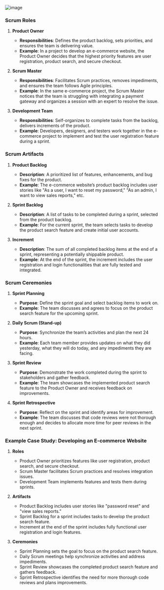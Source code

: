 ![image](https://github.com/kmitsolution/SDLC/assets/84008107/28c93a4a-023c-4b21-badb-0d118a173d13)

### Scrum Roles
1. **Product Owner**
   - **Responsibilities**: Defines the product backlog, sets priorities, and ensures the team is delivering value.
   - **Example**: In a project to develop an e-commerce website, the Product Owner decides that the highest priority features are user registration, product search, and secure checkout.

2. **Scrum Master**
   - **Responsibilities**: Facilitates Scrum practices, removes impediments, and ensures the team follows Agile principles.
   - **Example**: In the same e-commerce project, the Scrum Master notices that the team is struggling with integrating a payment gateway and organizes a session with an expert to resolve the issue.

3. **Development Team**
   - **Responsibilities**: Self-organizes to complete tasks from the backlog, delivers increments of the product.
   - **Example**: Developers, designers, and testers work together in the e-commerce project to implement and test the user registration feature during a sprint.

### Scrum Artifacts
1. **Product Backlog**
   - **Description**: A prioritized list of features, enhancements, and bug fixes for the product.
   - **Example**: The e-commerce website’s product backlog includes user stories like "As a user, I want to reset my password," "As an admin, I want to view sales reports," etc.

2. **Sprint Backlog**
   - **Description**: A list of tasks to be completed during a sprint, selected from the product backlog.
   - **Example**: For the current sprint, the team selects tasks to develop the product search feature and create initial user accounts.

3. **Increment**
   - **Description**: The sum of all completed backlog items at the end of a sprint, representing a potentially shippable product.
   - **Example**: At the end of the sprint, the increment includes the user registration and login functionalities that are fully tested and integrated.

### Scrum Ceremonies
1. **Sprint Planning**
   - **Purpose**: Define the sprint goal and select backlog items to work on.
   - **Example**: The team discusses and agrees to focus on the product search feature for the upcoming sprint.

2. **Daily Scrum (Stand-up)**
   - **Purpose**: Synchronize the team’s activities and plan the next 24 hours.
   - **Example**: Each team member provides updates on what they did yesterday, what they will do today, and any impediments they are facing.

3. **Sprint Review**
   - **Purpose**: Demonstrate the work completed during the sprint to stakeholders and gather feedback.
   - **Example**: The team showcases the implemented product search feature to the Product Owner and receives feedback on improvements.

4. **Sprint Retrospective**
   - **Purpose**: Reflect on the sprint and identify areas for improvement.
   - **Example**: The team discusses that code reviews were not thorough enough and decides to allocate more time for peer reviews in the next sprint.

### Example Case Study: Developing an E-commerce Website
1. **Roles**
   - Product Owner prioritizes features like user registration, product search, and secure checkout.
   - Scrum Master facilitates Scrum practices and resolves integration issues.
   - Development Team implements features and tests them during sprints.

2. **Artifacts**
   - Product Backlog includes user stories like "password reset" and "view sales reports."
   - Sprint Backlog for a sprint includes tasks to develop the product search feature.
   - Increment at the end of the sprint includes fully functional user registration and login features.

3. **Ceremonies**
   - Sprint Planning sets the goal to focus on the product search feature.
   - Daily Scrum meetings help synchronize activities and address impediments.
   - Sprint Review showcases the completed product search feature and gathers feedback.
   - Sprint Retrospective identifies the need for more thorough code reviews and plans improvements.
